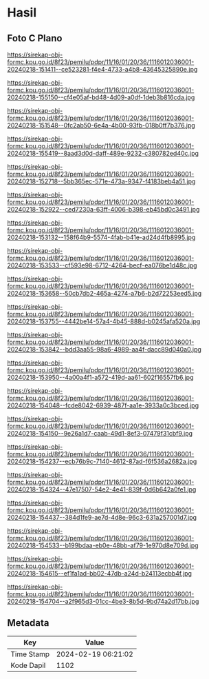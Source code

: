 # Hasil

## Foto C Plano

https://sirekap-obj-formc.kpu.go.id/8f23/pemilu/pdpr/11/16/01/20/36/1116012036001-20240218-151411--ce523281-f4e4-4733-a4b8-43645325890e.jpg

https://sirekap-obj-formc.kpu.go.id/8f23/pemilu/pdpr/11/16/01/20/36/1116012036001-20240218-155150--cf4e05af-bd48-4d09-a0df-1deb3b816cda.jpg

https://sirekap-obj-formc.kpu.go.id/8f23/pemilu/pdpr/11/16/01/20/36/1116012036001-20240218-151548--0fc2ab50-6e4a-4b00-93fb-018b0ff7b376.jpg

https://sirekap-obj-formc.kpu.go.id/8f23/pemilu/pdpr/11/16/01/20/36/1116012036001-20240218-155419--8aad3d0d-daff-489e-9232-c380782ed40c.jpg

https://sirekap-obj-formc.kpu.go.id/8f23/pemilu/pdpr/11/16/01/20/36/1116012036001-20240218-152718--5bb365ec-571e-473a-9347-f4183beb4a51.jpg

https://sirekap-obj-formc.kpu.go.id/8f23/pemilu/pdpr/11/16/01/20/36/1116012036001-20240218-152922--ced7230a-63ff-4006-b398-eb45bd0c3491.jpg

https://sirekap-obj-formc.kpu.go.id/8f23/pemilu/pdpr/11/16/01/20/36/1116012036001-20240218-153132--158f64b9-5574-4fab-b41e-ad24d4fb8995.jpg

https://sirekap-obj-formc.kpu.go.id/8f23/pemilu/pdpr/11/16/01/20/36/1116012036001-20240218-153533--cf593e98-6712-4264-becf-ea076be1d48c.jpg

https://sirekap-obj-formc.kpu.go.id/8f23/pemilu/pdpr/11/16/01/20/36/1116012036001-20240218-153658--50cb7db2-465a-4274-a7b6-b2d72253eed5.jpg

https://sirekap-obj-formc.kpu.go.id/8f23/pemilu/pdpr/11/16/01/20/36/1116012036001-20240218-153755--4442be14-57a4-4b45-888d-b0245afa520a.jpg

https://sirekap-obj-formc.kpu.go.id/8f23/pemilu/pdpr/11/16/01/20/36/1116012036001-20240218-153842--bdd3aa55-98a6-4989-aa4f-dacc89d040a0.jpg

https://sirekap-obj-formc.kpu.go.id/8f23/pemilu/pdpr/11/16/01/20/36/1116012036001-20240218-153950--4a00a4f1-a572-419d-aa61-602f16557fb6.jpg

https://sirekap-obj-formc.kpu.go.id/8f23/pemilu/pdpr/11/16/01/20/36/1116012036001-20240218-154048--fcde8042-6939-487f-aa1e-3933a0c3bced.jpg

https://sirekap-obj-formc.kpu.go.id/8f23/pemilu/pdpr/11/16/01/20/36/1116012036001-20240218-154150--9e26a1d7-caab-49d1-8ef3-07479f31cbf9.jpg

https://sirekap-obj-formc.kpu.go.id/8f23/pemilu/pdpr/11/16/01/20/36/1116012036001-20240218-154237--ecb76b9c-7140-4612-87ad-f6f536a2682a.jpg

https://sirekap-obj-formc.kpu.go.id/8f23/pemilu/pdpr/11/16/01/20/36/1116012036001-20240218-154324--47e17507-54e2-4e41-839f-0d6b642a0fe1.jpg

https://sirekap-obj-formc.kpu.go.id/8f23/pemilu/pdpr/11/16/01/20/36/1116012036001-20240218-154437--384d1fe9-ae7d-4d8e-96c3-631a257001d7.jpg

https://sirekap-obj-formc.kpu.go.id/8f23/pemilu/pdpr/11/16/01/20/36/1116012036001-20240218-154533--b199bdaa-eb0e-48bb-af79-1e970d8e709d.jpg

https://sirekap-obj-formc.kpu.go.id/8f23/pemilu/pdpr/11/16/01/20/36/1116012036001-20240218-154615--ef1fa1ad-bb02-47db-a24d-b24113ecbb4f.jpg

https://sirekap-obj-formc.kpu.go.id/8f23/pemilu/pdpr/11/16/01/20/36/1116012036001-20240218-154704--a2f965d3-01cc-4be3-8b5d-9bd74a2d17bb.jpg


## Metadata

| Key        | Value               |
| ---------- | ------------------- |
| Time Stamp | 2024-02-19 06:21:02 |
| Kode Dapil | 1102                |



